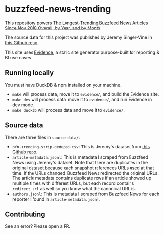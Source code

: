 # buzzfeed-news-trending

This repository powers [The Longest-Trending Buzzfeed News Articles Since Nov 2018 Overall, by Year, and by Month](https://buzzfeed-trending.vikramoberoi.com).

The source data for this project was published by Jeremy Singer-Vine in [this Github repo](https://github.com/jsvine/buzzfeed-news-trending-strip).

This site uses [Evidence](https://evidence.dev), a static site generator purpose-built for reporting & BI use cases.

## Running locally

You must have DuckDB & npm installed on your machine.

* `make` will process data, move it to `evidence/`, and build the Evidence site.
* `make dev` will process data, move it to `evidence/`, and run Evidence in dev mode.
* `make duckdb` will process data and move it to `evidence/`.

## Source data

There are three files in `source-data/`:

* `bfn-trending-strip-deduped.tsv`: This is Jeremy's dataset from [this Github repo](https://github.com/jsvine/buzzfeed-news-trending-strip).
* `article-metadata.jsonl`: This is metadata I scraped from Buzzfeed News using Jeremy's dataset. Note that there are duplicates in the original dataset because each snapshot references URLs used at that time. If the URLs changed, Buzzfeed News redirected the original URLs. The article metadata contains duplicate rows if an article showed up multiple times with different URLs, but each record contains `redirect_url` as well so you know what the canonical URL is.
* `authors.jsonl`: This is metadata I scraped from Buzzfeed News for each reporter I found in `article-metadata.jsonl`.

## Contributing

See an error? Please open a PR.
